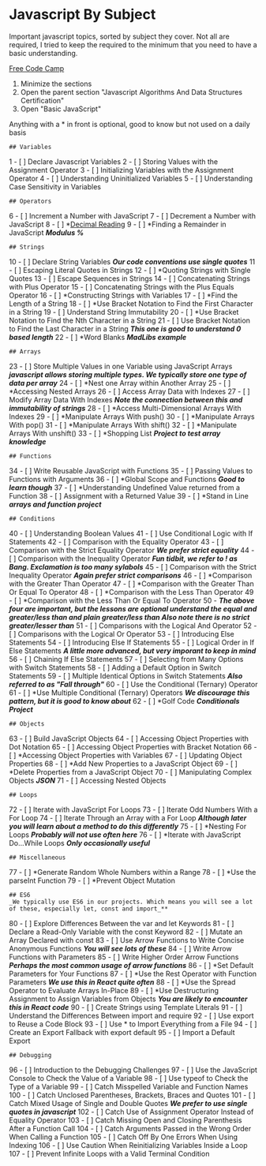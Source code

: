# Javascript By Subject 

Important javascript topics, sorted by subject they cover. Not all are required, I tried to keep the required to the minimum that you need to have a basic understanding.

[Free Code Camp](https://learn.freecodecamp.org/)

1. Minimize the sections
2. Open the parent section "Javascript Algorithms And Data Structures Certification"
3. Open "Basic JavaScript"

Anything with a * in front is optional, good to know but not used on a daily basis

    ## Variables
1    - [ ] Declare Javascript Variables
2    - [ ] Storing Values with the Assignment Operator
3    - [ ] Initializing Variables with the Assignment Operator
4    - [ ] Understanding Uninitialized Variables
5    - [ ] Understanding Case Sensitivity in Variables

    ## Operators
6    - [ ] Increment a Number with JavaScript
7    - [ ] Decrement a Number with JavaScript
8    - [ ] *[Decimal Reading](https://en.wikipedia.org/wiki/Floating-point_arithmetic#Accuracy_problems)
9    - [ ] *Finding a Remainder in JavaScript **_Modulus %_**

    ## Strings
10    - [ ] Declare String Variables **_Our code conventions use single quotes_**
11    - [ ] Escaping Literal Quotes in Strings
12    - [ ] *Quoting Strings with Single Quotes
13    - [ ] Escape Sequences in Strings
14    - [ ] Concatenating Strings with Plus Operator
15    - [ ] Concatenating Strings with the Plus Equals Operator
16    - [ ] *Constructing Strings with Variables
17    - [ ] *Find the Length of a String
18    - [ ] *Use Bracket Notation to Find the First Character in a String
19    - [ ] Understand String Immutability
20    - [ ] *Use Bracket Notation to Find the Nth Character in a String
21    - [ ] Use Bracket Notation to Find the Last Character in a String **_This one is good to understand 0 based length_**
22    - [ ] *Word Blanks **_MadLibs example_**

    ## Arrays
23    - [ ] Store Multiple Values in one Variable using JavaScript Arrays **_javascript allows storing multiple types. We typically store one type of data per array_**
24    - [ ] *Nest one Array within Another Array
25    - [ ] *Accessing Nested Arrays
26    - [ ] Access Array Data with Indexes
27    - [ ] Modify Array Data With Indexes **_Note the connection between this and immutability of strings_**
28    - [ ] *Access Multi-Dimensional Arrays With Indexes
29    - [ ] *Manipulate Arrays With push()
30    - [ ] *Manipulate Arrays With pop()
31    - [ ] *Manipulate Arrays With shift()
32    - [ ] *Manipulate Arrays With unshift()
33    - [ ] *Shopping List **_Project to test array knowledge_**

    ## Functions
34    - [ ] Write Reusable JavaScript with Functions
35    - [ ] Passing Values to Functions with Arguments
36    - [ ] *Global Scope and Functions **_Good to learn though_**
37    - [ ] *Understanding Undefined Value returned from a Function
38    - [ ] Assignment with a Returned Value
39    - [ ] *Stand in Line **_arrays and function project_**

    ## Conditions
40    - [ ] Understanding Boolean Values
41    - [ ] Use Conditional Logic with If Statements
42    - [ ] Comparison with the Equality Operator
43    - [ ] Comparison with the Strict Equality Operator **_We prefer strict equality_**
44    - [ ] Comparison with the Inequality Operator **_Fun tidbit, we refer to ! as Bang. Exclamation is too many sylabols_**
45    - [ ] Comparison with the Strict Inequality Operator **_Again prefer strict comparisons_**
46    - [ ] *Comparison with the Greater Than Operator
47    - [ ] *Comparison with the Greater Than Or Equal To Operator
48    - [ ] *Comparison with the Less Than Operator
49    - [ ] *Comparison with the Less Than Or Equal To Operator
50    - **_The above four are important, but the lessons are optional understand the equal and greater/less than and plain greater/less than Also note there is no strict greater/lesser than_**
51    - [ ] Comparisons with the Logical And Operator
52    - [ ] Comparisons with the Logical Or Operator
53    - [ ] Introducing Else Statements
54    - [ ] Introducing Else If Statements
55    - [ ] Logical Order in If Else Statements **_A little more advanced, but very imporant to keep in mind_**
56    - [ ] Chaining If Else Statements
57    - [ ] Selecting from Many Options with Switch Statements
58    - [ ] Adding a Default Option in Switch Statements
59    - [ ] Multiple Identical Options in Switch Statements **_Also referred to as "Fall through"_**
60    - [ ] Use the Conditional (Ternary) Operator
61    - [ ] *Use Multiple Conditional (Ternary) Operators **_We discourage this pattern, but it is good to know about_**
62    - [ ] *Golf Code **_Conditionals Project_**

    ## Objects
63    - [ ] Build JavaScript Objects
64    - [ ] Accessing Object Properties with Dot Notation
65    - [ ] Accessing Object Properties with Bracket Notation
66    - [ ] *Accessing Object Properties with Variables
67    - [ ] Updating Object Properties
68    - [ ] *Add New Properties to a JavaScript Object
69    - [ ] *Delete Properties from a JavaScript Object
70    - [ ] Manipulating Complex Objects **_JSON_**
71    - [ ] Accessing Nested Objects

    ## Loops
72    - [ ] Iterate with JavaScript For Loops
73    - [ ] Iterate Odd Numbers With a For Loop
74    - [ ] Iterate Through an Array with a For Loop **_Although later you will learn about a method to do this differently_**
75    - [ ] *Nesting For Loops **_Probably will not use often here_**
76    - [ ] *Iterate with JavaScript Do...While Loops **_Only occasionally useful_**

    ## Miscellaneous
77    - [ ] *Generate Random Whole Numbers within a Range
78    - [ ] *Use the parseInt Function
79    - [ ] *Prevent Object Mutation

    ## ES6
    _We typically use ES6 in our projects. Which means you will see a lot of these, especially let, const and import_**
80    - [ ] Explore Differences Between the var and let Keywords
81    - [ ] Declare a Read-Only Variable with the const Keyword
82    - [ ] Mutate an Array Declared with const
83    - [ ] Use Arrow Functions to Write Concise Anonymous Functions **_You will see lots of these_**
84    - [ ] Write Arrow Functions with Parameters
85    - [ ] Write Higher Order Arrow Functions **_Perhaps the most common usage of arrow functions_**
86    - [ ] *Set Default Parameters for Your Functions
87    - [ ] *Use the Rest Operator with Function Parameters **_We use this in React quite often_**
88    - [ ] *Use the Spread Operator to Evaluate Arrays In-Place
89    - [ ] *Use Destructuring Assignment to Assign Variables from Objects **_You are likely to encounter this in React code_**
90    - [ ] Create Strings using Template Literals
91    - [ ] Understand the Differences Between import and require
92    - [ ] Use export to Reuse a Code Block
93    - [ ] Use * to Import Everything from a File
94    - [ ] Create an Export Fallback with export default
95    - [ ] Import a Default Export

    ## Debugging
96    - [ ] Introduction to the Debugging Challenges
97    - [ ] Use the JavaScript Console to Check the Value of a Variable
98    - [ ] Use typeof to Check the Type of a Variable
99    - [ ] Catch Misspelled Variable and Function Names
100    - [ ] Catch Unclosed Parentheses, Brackets, Braces and Quotes
101    - [ ] Catch Mixed Usage of Single and Double Quotes **_We prefer to use single quotes in javascript_**
102    - [ ] Catch Use of Assignment Operator Instead of Equality Operator
103    - [ ] Catch Missing Open and Closing Parenthesis After a Function Call
104    - [ ] Catch Arguments Passed in the Wrong Order When Calling a Function
105    - [ ] Catch Off By One Errors When Using Indexing
106    - [ ] Use Caution When Reinitializing Variables Inside a Loop
107    - [ ] Prevent Infinite Loops with a Valid Terminal Condition
